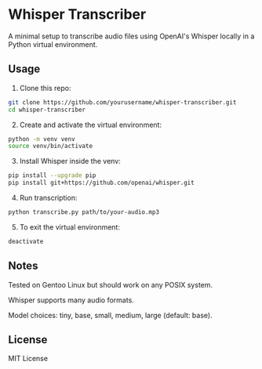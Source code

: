 # Whisper Transcriber

A minimal setup to transcribe audio files using OpenAI's Whisper locally in a Python virtual environment.

## Usage

1. Clone this repo:

```bash
git clone https://github.com/yourusername/whisper-transcriber.git
cd whisper-transcriber
```

2. Create and activate the virtual environment:

```bash
python -m venv venv
source venv/bin/activate
```

3. Install Whisper inside the venv:

```bash
pip install --upgrade pip
pip install git+https://github.com/openai/whisper.git
```

4. Run transcription:

```bash
python transcribe.py path/to/your-audio.mp3
```

5. To exit the virtual environment:

```bash
deactivate
```

## Notes

Tested on Gentoo Linux but should work on any POSIX system.

Whisper supports many audio formats.

Model choices: tiny, base, small, medium, large (default: base).

## License

MIT License
